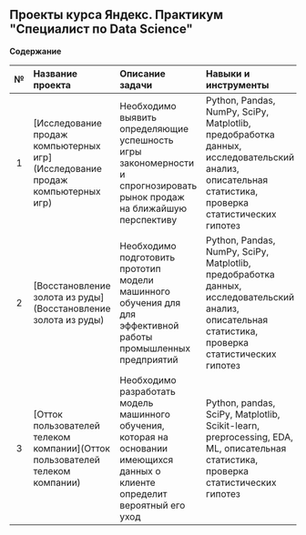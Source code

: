 ## Проекты курса Яндекс. Практикум "Специалист по Data Science"

**Содержание**

|№| Название проекта              | Описание задачи           | Навыки и инструменты                   |
|:--:| :--------------------------------- | :----------------------------------- |:---------------------------|
|  1 | [Исследование продаж компьютерных игр](Исследование продаж компьютерных игр) | Необходимо выявить определяющие успешность игры закономерности и спрогнозировать рынок продаж на ближайшую перспективу | Python, Pandas, NumPy, SciPy, Matplotlib, предобработка данных, исследовательский анализ, описательная статистика, проверка статистических гипотез |
|  2 | [Восстановление золота из руды](Восстановление золота из руды) | Необходимо подготовить прототип модели машинного обучения для для эффективной работы промышленных предприятий | Python, Pandas, NumPy, SciPy, Matplotlib, предобработка данных, исследовательский анализ, описательная статистика, проверка статистических гипотез |
|  3 | [Отток пользователей телеком компании](Отток пользователей телеком компании) | Необходимо разработать модель машинного обучения, которая на основании имеющихся данных о клиенте определит вероятный его уход | Python, pandas, SciPy, Matplotlib, Scikit-learn, preprocessing, EDA, ML, описательная статистика, проверка статистических гипотез |
